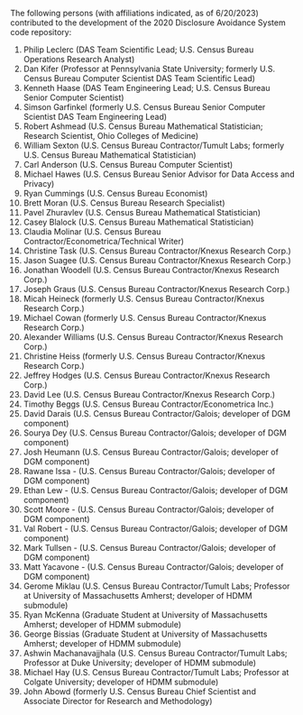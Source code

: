 The following persons (with affiliations indicated, as of 6/20/2023) contributed to the development of the 2020 Disclosure Avoidance System code repository:

1. Philip Leclerc (DAS Team Scientific Lead; U.S. Census Bureau Operations Research Analyst) 
2. Dan Kifer (Professor at Pennsylvania State University; formerly U.S. Census Bureau Computer Scientist DAS Team Scientific Lead) 
3. Kenneth Haase (DAS Team Engineering Lead; U.S. Census Bureau Senior Computer Scientist) 
4. Simson Garfinkel (formerly U.S. Census Bureau Senior Computer Scientist DAS Team Engineering Lead) 
5. Robert Ashmead (U.S. Census Bureau Mathematical Statistician; Research Scientist, Ohio Colleges of Medicine) 
6. William Sexton (U.S. Census Bureau Contractor/Tumult Labs; formerly U.S. Census Bureau Mathematical Statistician) 
7. Carl Anderson (U.S. Census Bureau Computer Scientist) 
8. Michael Hawes (U.S. Census Bureau Senior Advisor for Data Access and Privacy) 
9. Ryan Cummings (U.S. Census Bureau Economist) 
10. Brett Moran (U.S. Census Bureau Research Specialist) 
11. Pavel Zhuravlev (U.S. Census Bureau Mathematical Statistician) 
12. Casey Blalock (U.S. Census Bureau Mathematical Statistician) 
13. Claudia Molinar (U.S. Census Bureau Contractor/Econometrica/Technical Writer) 
14. Christine Task (U.S. Census Bureau Contractor/Knexus Research Corp.) 
15. Jason Suagee (U.S. Census Bureau Contractor/Knexus Research Corp.) 
16. Jonathan Woodell (U.S. Census Bureau Contractor/Knexus Research Corp.) 
17. Joseph Graus (U.S. Census Bureau Contractor/Knexus Research Corp.) 
18. Micah Heineck (formerly U.S. Census Bureau Contractor/Knexus Research Corp.) 
19. Michael Cowan (formerly U.S. Census Bureau Contractor/Knexus Research Corp.) 
20. Alexander Williams (U.S. Census Bureau Contractor/Knexus Research Corp.) 
21. Christine Heiss (formerly U.S. Census Bureau Contractor/Knexus Research Corp.) 
22. Jeffrey Hodges (U.S. Census Bureau Contractor/Knexus Research Corp.) 
23. David Lee (U.S. Census Bureau Contractor/Knexus Research Corp.) 
24. Timothy Beggs (U.S. Census Bureau Contractor/Econometrica Inc.) 
25. David Darais (U.S. Census Bureau Contractor/Galois; developer of DGM component)
26. Sourya Dey (U.S. Census Bureau Contractor/Galois; developer of DGM component)
27. Josh Heumann  (U.S. Census Bureau Contractor/Galois; developer of DGM component)
28. Rawane Issa - (U.S. Census Bureau Contractor/Galois; developer of DGM component)
29. Ethan Lew - (U.S. Census Bureau Contractor/Galois; developer of DGM component)
30. Scott Moore - (U.S. Census Bureau Contractor/Galois; developer of DGM component)
31. Val Robert - (U.S. Census Bureau Contractor/Galois; developer of DGM component)
32. Mark Tullsen - (U.S. Census Bureau Contractor/Galois; developer of DGM component)
33. Matt Yacavone - (U.S. Census Bureau Contractor/Galois; developer of DGM component)
34. Gerome Miklau (U.S. Census Bureau Contractor/Tumult Labs; Professor at University of Massachusetts Amherst; developer of HDMM submodule) 
35. Ryan McKenna (Graduate Student at University of Massachusetts Amherst; developer of HDMM submodule) 
36. George Bissias (Graduate Student at University of Massachusetts Amherst; developer of HDMM submodule) 
37. Ashwin Machanavajjhala (U.S. Census Bureau Contractor/Tumult Labs; Professor at Duke University; developer of HDMM submodule) 
38. Michael Hay (U.S. Census Bureau Contractor/Tumult Labs; Professor at Colgate University; developer of HDMM submodule) 
39. John Abowd (formerly U.S. Census Bureau Chief Scientist and Associate Director for Research and Methodology) 
